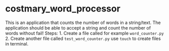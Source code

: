 # costmary_word_processor
This is an application that counts the number of words in a string/text. The application should be able to accept a string and count the number of words without fail!  Steps: 1. Create a file called for example `word_counter.py` 2. Create another file called `test_word_counter.py`     use `touch` to create files in terminal.
